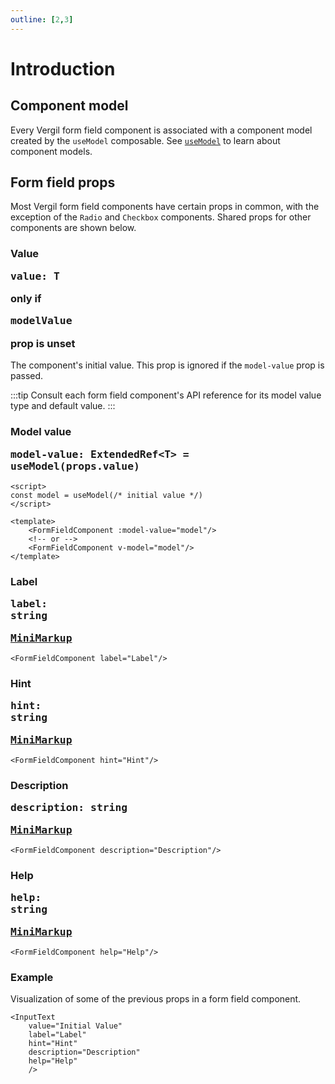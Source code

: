 ```yaml
---
outline: [2,3]
---
```


# Introduction

<script setup>
import { InputText } from '@8ctavio/vergil/components'
</script>

## Component model

Every Vergil form field component is associated with a component model created by the `useModel` composable. See [`useModel`](/composables/useModel) to learn about component models.

## Form field props

Most Vergil form field components have certain props in common, with the exception of the `Radio` and `Checkbox` components. Shared props for other components are shown below.

### Value <Badge type="tip"><pre>value: T</pre></Badge> <Badge type="warning">only if <pre>modelValue</pre> prop is unset</Badge>

The component's initial value. This prop is ignored if the `model-value` prop is passed.

:::tip
Consult each form field component's API reference for its model value type and default value.
:::

### Model value <Badge type="tip"><pre>model-value: ExtendedRef\<T\> = useModel(props.value)</pre></Badge>

```vue
<script>
const model = useModel(/* initial value */)
</script>

<template>
    <FormFieldComponent :model-value="model"/>
    <!-- or -->
    <FormFieldComponent v-model="model"/>
</template>
```

### Label <Badge><pre>label: string</pre></Badge> <Badge><pre>[MiniMarkup](/mini-markup)</pre></Badge>

```vue
<FormFieldComponent label="Label"/>
```

### Hint <Badge><pre>hint: string</pre></Badge> <Badge><pre>[MiniMarkup](/mini-markup)</pre></Badge>

```vue
<FormFieldComponent hint="Hint"/>
```

### Description <Badge><pre>description: string</pre></Badge> <Badge><pre>[MiniMarkup](/mini-markup)</pre></Badge>

```vue
<FormFieldComponent description="Description"/>
```

### Help <Badge><pre>help: string</pre></Badge> <Badge><pre>[MiniMarkup](/mini-markup)</pre></Badge>

```vue
<FormFieldComponent help="Help"/>
```

### Example

Visualization of some of the previous props in a form field component.

```vue
<InputText
    value="Initial Value"
    label="Label"
    hint="Hint"
    description="Description"
    help="Help"
    />
```

<Demo>
    <InputText
        value="Initial Value"
        label="Label"
        hint="Hint"
        description="Description"
        help="Help"
        />
</Demo>
